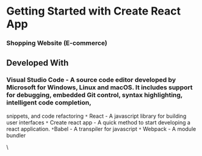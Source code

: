 # Getting Started with Create React App

### Shopping Website (E-commerce)
## Developed With

 ### Visual Studio Code - A source code editor developed by Microsoft for Windows, Linux and macOS. It includes support for debugging, embedded Git control, syntax highlighting, intelligent code completion, 
  snippets, and code refactoring
 `*` React - A javascript library for building user interfaces
 `*` Create react app - A quick method to start developing a react application.
 `*`Babel - A transpiler for javascript
 `*` Webpack - A module bundler



\

